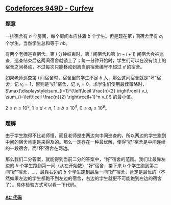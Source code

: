 ## [Codeforces 949D - Curfew](http://codeforces.com/problemset/problem/949/D)

### 题意

一排宿舍有 $n$ 个房间，每个房间本应住着 $b$ 个学生。但是现在第 $i$ 间宿舍里有 $a_i$ 个学生，当然学生总和等于 $nb$。

有两个老师巡查宿舍。第 $i$ 分钟结束时，第 $i$ 间宿舍和第 $(n-i+1)$ 间宿舍会被巡查，巡查结束后这两间宿舍就锁上了；每一分钟开始时，学生们可以在没有锁上的宿舍之间移动，不过每次只能移动到离当前宿舍编号不超过 $d$ 的宿舍。

如果老师巡查第 $i$ 间宿舍时，宿舍里的学生不足 $b$ 人，那么这间宿舍就是“坏”宿舍，记 $v_i = 1$，否则是“好”宿舍，记 $v_i = 0$。求学生们使用最佳策略时，$\max(\displaystyle\sum_{i=1}^{\left\lceil \frac{n}{2} \right\rceil} v_i, \sum_{i=\left\lceil \frac{n}{2} \right\rceil+1}^n v_i)$ 的最小值。

$2 \le n \le 10^5$, $1 \le d < n$, $1 \le b \le 10^4$, $0 \le a_i \le 10^9$。

### 题解

由于学生跑得不比老师慢，而且老师是由两边向中间巡查的，所以两边的学生跑到中间的宿舍肯定是来得及的。那么一定存在一种最优解，使得“好”宿舍是中间连续的一段宿舍，而“坏”宿舍在两边。

那么我们二分答案，就能得到当前二分的答案中，“好”宿舍的范围。我们让最靠左边的 $b$ 个学生跑到第一间（从左开始数）“好”宿舍，接下来 $b$ 个学生跑到第二间“好”宿舍，...，最靠右边的 $b$ 个学生跑到最后一间“好”宿舍，肯定是最优的（不然如果左边的学生都跑不到左边的宿舍，右边的学生就更不可能跑到左边的宿舍了）。具体检验方式可以看一下代码。

#### [AC 代码](https://github.com/TsReaper/Competitive-Programming/blob/master/codeforces/949D/sol.cpp)
